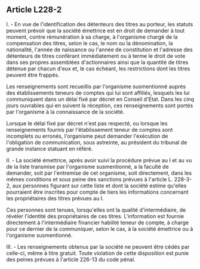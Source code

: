 Article L228-2
----
I. - En vue de l'identification des détenteurs des titres au porteur, les
statuts peuvent prévoir que la société émettrice est en droit de demander à tout
moment, contre rémunération à sa charge, à l'organisme chargé de la compensation
des titres, selon le cas, le nom ou la dénomination, la nationalité, l'année de
naissance ou l'année de constitution et l'adresse des détenteurs de titres
conférant immédiatement ou à terme le droit de vote dans ses propres assemblées
d'actionnaires ainsi que la quantité de titres détenue par chacun d'eux et, le
cas échéant, les restrictions dont les titres peuvent être frappés.

Les renseignements sont recueillis par l'organisme susmentionné auprès des
établissements teneurs de comptes qui lui sont affiliés, lesquels les lui
communiquent dans un délai fixé par décret en Conseil d'Etat. Dans les cinq
jours ouvrables qui en suivent la réception, ces renseignements sont portés par
l'organisme à la connaissance de la société.

Lorsque le délai fixé par décret n'est pas respecté, ou lorsque les
renseignements fournis par l'établissement teneur de comptes sont incomplets ou
erronés, l'organisme peut demander l'exécution de l'obligation de communication,
sous astreinte, au président du tribunal de grande instance statuant en référé.

II. - La société émettrice, après avoir suivi la procédure prévue au I et au vu
de la liste transmise par l'organisme susmentionné, a la faculté de demander,
soit par l'entremise de cet organisme, soit directement, dans les mêmes
conditions et sous peine des sanctions prévues à l'article L. 228-3-2, aux
personnes figurant sur cette liste et dont la société estime qu'elles pourraient
être inscrites pour compte de tiers les informations concernant les
propriétaires des titres prévues au I.

Ces personnes sont tenues, lorsqu'elles ont la qualité d'intermédiaire, de
révéler l'identité des propriétaires de ces titres. L'information est fournie
directement à l'intermédiaire financier habilité teneur de compte, à charge pour
ce dernier de la communiquer, selon le cas, à la société émettrice ou à
l'organisme susmentionné.

III. - Les renseignements obtenus par la société ne peuvent être cédés par
celle-ci, même à titre gratuit. Toute violation de cette disposition est punie
des peines prévues à l'article 226-13 du code pénal.
